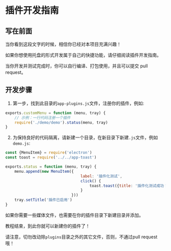 # 插件开发指南

## 写在前面

当你看到这段文字的时候，相信你已经对本项目充满兴趣！

如果你想使用托盘的形式开发属于自己的快捷功能，请仔细阅读插件开发指南。

当你开发并测试完成时，你可以自行编译、打包使用，并且可以提交 pull request。

## 开发步骤

1. 第一步，找到此目录的`app-plugins.js`文件，注册你的插件，例如:

```js
exports.customMenu = function (menu, tray) {
    // 示例：一行代码注册一个插件
    require('./demo/demo').status(menu, tray)
}
```

2. 为保持良好的代码隔离，请新建一个目录，在新目录下新建`.js`文件，例如`demo.js`:

```js
const {MenuItem} = require('electron')
const toast = require('../../app-toast')

exports.status = function (menu, tray) {
    menu.append(new MenuItem({
                                 label: '插件化测试',
                                 click() {
                                     toast.toast({title: '插件化测试成功！'})
                                 }
                             }))
    tray.setTitle('插件已启用')
}
```

如果你需要一些媒体文件，也需要在你的插件目录下新建目录并添加。

教程结束，到此你就可以新建你的插件了！

请注意，切勿改动除`plugins`目录之外的其它文件，否则，不通过pull request哦！
